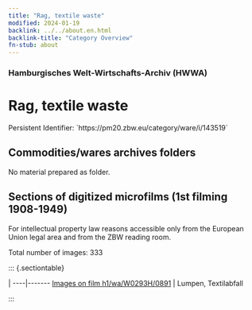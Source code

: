 ```yaml
---
title: "Rag, textile waste"
modified: 2024-01-19
backlink: ../../about.en.html
backlink-title: "Category Overview"
fn-stub: about
---
```


### Hamburgisches Welt-Wirtschafts-Archiv (HWWA)

# Rag, textile waste

<div class="hint">Persistent Identifier: `https://pm20.zbw.eu/category/ware/i/143519`</div>







## Commodities/wares archives folders





No material prepared as folder.



<a id="filmsections" />

## Sections of digitized microfilms (1st filming 1908-1949)

<p>For intellectual property law reasons accessible only from the European Union legal area and from the ZBW reading room.</p>



<p>Total number of images: 333</p>




::: {.sectiontable}

 | 
----|-------
<a class="btn" href="https://pm20.zbw.eu/film/h1/wa/W0293H/0891" rel="nofollow">Images on film h1/wa/W0293H/0891</a> | Lumpen, Textilabfall


:::
















